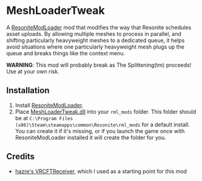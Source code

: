 # MeshLoaderTweak

A [ResoniteModLoader](https://github.com/resonite-modding-group/ResoniteModLoader) mod that modifies the way that Resonite schedules asset uploads.
By allowing multiple meshes to process in parallel, and shifting particularly heavyweight meshes to a dedicated queue,
it helps avoid situations where one particularly heavyweight mesh plugs up the queue and breaks things like the context menu.

**WARNING**: This mod will probably break as The Splittening(tm) proceeds! Use at your own risk.

## Installation

1. Install [ResoniteModLoader](https://github.com/resonite-modding-group/ResoniteModLoader).
2. Place [MeshLoaderTweak.dll](https://github.com/bdunderscore/MeshLoaderTweak/releases/latest/download/MeshLoaderTweak.dll) into your `rml_mods` folder. This folder should be at `C:\Program Files (x86)\Steam\steamapps\common\Resonite\rml_mods` for a default install. You can create it if it's missing, or if you launch the game once with ResoniteModLoader installed it will create the folder for you.

## Credits

- [hazre's VRCFTReceiver](https://github.com/hazre/VRCFTReceiver/), which I used as a starting point for this mod
